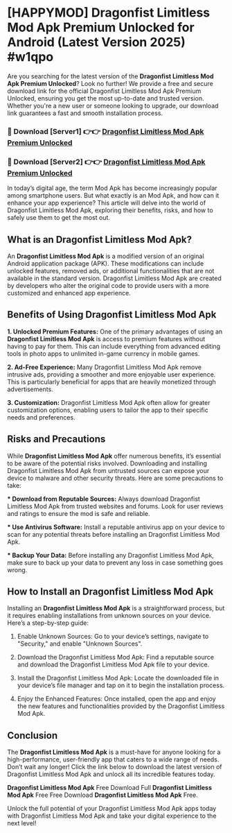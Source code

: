 # [HAPPYMOD] Dragonfist Limitless Mod Apk Premium Unlocked for Android (Latest Version 2025) #w1qpo

Are you searching for the latest version of the <strong>Dragonfist Limitless Mod Apk Premium Unlocked</strong>? Look no further! We provide a free and secure download link for the official Dragonfist Limitless Mod Apk Premium Unlocked, ensuring you get the most up-to-date and trusted version. Whether you're a new user or someone looking to upgrade, our download link guarantees a fast and smooth installation process.


<h3>🔴 Download [Server1] 👉👉 <a href="https://appsnew.pages.dev?q=Dragonfist+Limitless+Mod+Apk">Dragonfist Limitless Mod Apk Premium Unlocked</a></h3>

<h3>🔴 Download [Server2] 👉👉 <a href="https://appsnew.pages.dev?q=Dragonfist+Limitless+Mod+Apk">Dragonfist Limitless Mod Apk Premium Unlocked</a></h3>


In today’s digital age, the term Mod Apk has become increasingly popular among smartphone users. But what exactly is an Mod Apk, and how can it enhance your app experience? This article will delve into the world of Dragonfist Limitless Mod Apk, exploring their benefits, risks, and how to safely use them to get the most out.


<h2>What is an Dragonfist Limitless Mod Apk?</h2>

An <strong>Dragonfist Limitless Mod Apk</strong> is a modified version of an original Android application package (APK). These modifications can include unlocked features, removed ads, or additional functionalities that are not available in the standard version. Dragonfist Limitless Mod Apk are created by developers who alter the original code to provide users with a more customized and enhanced app experience.


<h2>Benefits of Using Dragonfist Limitless Mod Apk</h2>

<strong> 1. Unlocked Premium Features:</strong> One of the primary advantages of using an <strong>Dragonfist Limitless Mod Apk</strong> is access to premium features without having to pay for them. This can include everything from advanced editing tools in photo apps to unlimited in-game currency in mobile games.

<strong> 2. Ad-Free Experience:</strong> Many Dragonfist Limitless Mod Apk remove intrusive ads, providing a smoother and more enjoyable user experience. This is particularly beneficial for apps that are heavily monetized through advertisements.

<strong> 3. Customization:</strong> Dragonfist Limitless Mod Apk often allow for greater customization options, enabling users to tailor the app to their specific needs and preferences.


<h2>Risks and Precautions</h2>

While <strong>Dragonfist Limitless Mod Apk</strong> offer numerous benefits, it’s essential to be aware of the potential risks involved. Downloading and installing Dragonfist Limitless Mod Apk from untrusted sources can expose your device to malware and other security threats. Here are some precautions to take:

<strong> * Download from Reputable Sources:</strong> Always download Dragonfist Limitless Mod Apk from trusted websites and forums. Look for user reviews and ratings to ensure the mod is safe and reliable.

<strong> * Use Antivirus Software:</strong> Install a reputable antivirus app on your device to scan for any potential threats before installing an Dragonfist Limitless Mod Apk.

<strong> * Backup Your Data:</strong> Before installing any Dragonfist Limitless Mod Apk, make sure to back up your data to prevent any loss in case something goes wrong.


<h2>How to Install an Dragonfist Limitless Mod Apk</h2>

Installing an <strong>Dragonfist Limitless Mod Apk</strong> is a straightforward process, but it requires enabling installations from unknown sources on your device. Here’s a step-by-step guide:

 1. Enable Unknown Sources: Go to your device’s settings, navigate to "Security," and enable "Unknown Sources".

 2. Download the Dragonfist Limitless Mod Apk: Find a reputable source and download the Dragonfist Limitless Mod Apk file to your device.

 3. Install the Dragonfist Limitless Mod Apk: Locate the downloaded file in your device’s file manager and tap on it to begin the installation process.

 4. Enjoy the Enhanced Features: Once installed, open the app and enjoy the new features and functionalities provided by the Dragonfist Limitless Mod Apk.


<h2><strong>Conclusion</strong></h2>

The <strong>Dragonfist Limitless Mod Apk</strong> is a must-have for anyone looking for a high-performance, user-friendly app that caters to a wide range of needs. Don’t wait any longer! Click the link below to download the latest version of Dragonfist Limitless Mod Apk and unlock all its incredible features today.

<strong>Dragonfist Limitless Mod Apk</strong> Free Download Full <strong>Dragonfist Limitless Mod Apk</strong> Free Free Download <strong>Dragonfist Limitless Mod Apk</strong> Free.

Unlock the full potential of your Dragonfist Limitless Mod Apk apps today with Dragonfist Limitless Mod Apk and take your digital experience to the next level!